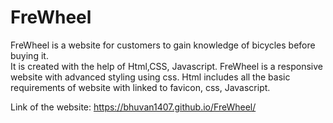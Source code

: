 # FreWheel
FreWheel is a website for customers to gain knowledge of bicycles before buying it.  
It is created with the help of Html,CSS, Javascript. FreWheel is a responsive website with advanced styling using css.
Html includes all the basic requirements of website with linked to favicon, css, Javascript. 

Link of the website: https://bhuvan1407.github.io/FreWheel/
